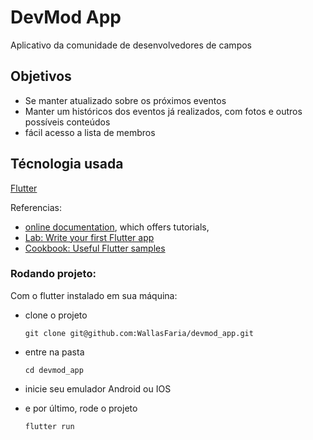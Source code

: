 # DevMod App

Aplicativo da comunidade de desenvolvedores de campos

## Objetivos
- Se manter atualizado sobre os próximos eventos
- Manter um históricos dos eventos já realizados, com fotos e outros possíveis conteúdos
- fácil acesso a lista de membros

## Técnologia usada

[Flutter](https://flutter.dev/docs)

Referencias:
- [online documentation](https://flutter.dev/docs), which offers tutorials,
- [Lab: Write your first Flutter app](https://flutter.dev/docs/get-started/codelab)
- [Cookbook: Useful Flutter samples](https://flutter.dev/docs/cookbook)

### Rodando projeto:

Com o flutter instalado em sua máquina:

- clone o projeto
  ```
  git clone git@github.com:WallasFaria/devmod_app.git
  ```

- entre na pasta
  ```
  cd devmod_app
  ```

- inicie seu emulador Android ou IOS

- e por último, rode o projeto
  ```
  flutter run
  ```